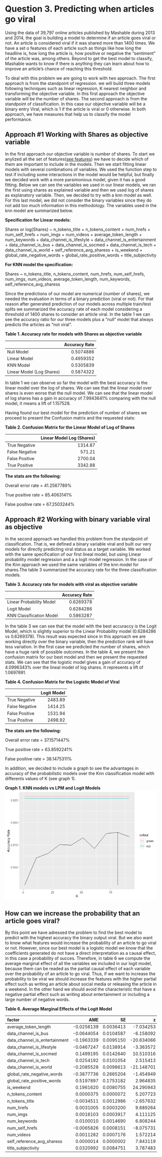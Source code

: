 Question 3. Predicting when articles go viral
=============================================

Using the data of 39,797 online articles published by Mashable during
2013 and 2014, the goal is building a model to determine if an article
goes viral or not. An article is considered viral if it was shared more
than 1400 times. We have a set o features of each article such as things
like how long the headline is, how long the article is, how positive or
negative the “sentiment” of the article was, among others. Beyond to get
the best model to classify, Mashable wants to know if there is anything
they can learn about how to improve an article’s chance of reaching this
threshold.

To deal with this problem we are going to work with two approach. The
first approach is from the standpoint of regression. we will build three
models following techniques such as linear regression, K nearest
neighbor and transforming the objective variable. In this first approach
the objective variable will be the number of shares. The second approach
is from the standpoint of classification. In this case our objective
variable will be a binary entry Viral, which is 1 if the article is
viral or 0 otherwise. In both approach, we have measures that help us to
classify the model performance.

Approach \#1 Working with Shares as objective variable
------------------------------------------------------

In the first approach our objective variable is number of shares. To
start we anylized all the set of features([see
features](https://github.com/jgscott/ECO395M/blob/master/data/online_news_codes.txt))
we have to decide which of them are important to include in the models.
Then we start fitting linear models with several combinations of
variables. We used the function step to test if including some
interactions in the model would be helpful, but finally we decided work
with a more parsimonious model, given it has a good fitting. Below we
can see the variables we used in our linear models, we ran the first
using shares as explained variable and then we used log of shares as
explanatory variable. Then, we decided to try with a knn model as well.
For this last model, we did not consider the binary variables since they
do not add too much information in this methodology. The variables used
in the knn model are summarized below.

**Specification for Linear models:**

Shares or log(Shares) ~ n\_tokens\_title + n\_tokens\_content +
num\_hrefs + num\_self\_hrefs + num\_imgs + num\_videos +
average\_token\_length + num\_keywords + data\_channel\_is\_lifestyle +
data\_channel\_is\_entertainment + data\_channel\_is\_bus +
data\_channel\_is\_socmed + data\_channel\_is\_tech +
data\_channel\_is\_world + self\_reference\_avg\_sharess + is\_weekend +
global\_rate\_negative\_words + global\_rate\_positive\_words +
title\_subjectivity

**For KNN model the specification:**

Shares ~ n\_tokens\_title, n\_tokens\_content, num\_hrefs,
num\_self\_hrefs, num\_imgs, num\_videos, average\_token\_length,
num\_keywords, self\_reference\_avg\_sharess

Since the predictions of our model are numerical (number of shares), we
needed the evaluation in terms of a binary prediction (viral or not).
For that reason after generated prediction of our models across multiple
train/test splits we summarized the accuracy rate of each model
considering a threshold of 1400 shares to consider an article viral. In
the table 1 we can see the accuracy ratio for our three models plus a
“null” model that always predicts the articles as “not viral”.

**Table 1. Accuracy rate for models with Shares as objective variable**

<table>
<thead>
<tr class="header">
<th></th>
<th style="text-align: right;">Accuracy Rate</th>
</tr>
</thead>
<tbody>
<tr class="odd">
<td>Null Model</td>
<td style="text-align: right;">0.5074886</td>
</tr>
<tr class="even">
<td>Linear Model</td>
<td style="text-align: right;">0.4959352</td>
</tr>
<tr class="odd">
<td>KNN Model</td>
<td style="text-align: right;">0.5305839</td>
</tr>
<tr class="even">
<td>Linear Model (Log Shares)</td>
<td style="text-align: right;">0.5874322</td>
</tr>
</tbody>
</table>

In table 1 we can observe so far the model with the best accuracy is the
linear model over the log of shares. We can see that the linear model
over shares is even worse that the null model. We can see that the
linear model of log shares has a gain in accuracy of 7.9943641%
comparing with the null model, it means a lift of 1.157528.

Having found our best model for the prediction of number of shares we
proceed to present the Confusion matrix and the requested stats:

**Table 2. Confusion Matrix for the Linear Model of Log of Shares**

<table>
<thead>
<tr class="header">
<th></th>
<th style="text-align: right;">Linear Model Log (Shares)</th>
</tr>
</thead>
<tbody>
<tr class="odd">
<td>True Negative</td>
<td style="text-align: right;">1314.87</td>
</tr>
<tr class="even">
<td>False Negative</td>
<td style="text-align: right;">571.21</td>
</tr>
<tr class="odd">
<td>False Positive</td>
<td style="text-align: right;">2700.04</td>
</tr>
<tr class="even">
<td>True Positive</td>
<td style="text-align: right;">3342.88</td>
</tr>
</tbody>
</table>

**The stats are the following:**

Overall error rate = 41.2567789%

True positive rate = 85.4063141%

False positive rate = 67.2503244%

Approach \#2 Working with binary variable viral as objective
------------------------------------------------------------

In the second approach we handled this problem from the standpoint of
classification. That is, we defined a binary variable viral and built
our very models for directly predicting viral status as a target
variable. We worked with the same specification of our first lineal
model, but using Linear probability model regression and a a logit model
regression. In the case of the Knn approach we used the same variables
of the knn model for shares.The table 3 summarized the accuracy rate for
the three classification models.

**Table 3. Accuracy rate for models with viral as objective variable**

<table>
<thead>
<tr class="header">
<th></th>
<th style="text-align: right;">Accuracy Rate</th>
</tr>
</thead>
<tbody>
<tr class="odd">
<td>Linear Probability Model</td>
<td style="text-align: right;">0.6269378</td>
</tr>
<tr class="even">
<td>Logit Model</td>
<td style="text-align: right;">0.6284286</td>
</tr>
<tr class="odd">
<td>KNN Classification Model</td>
<td style="text-align: right;">0.5863287</td>
</tr>
</tbody>
</table>

In the table 3 we can see that the model with the best accuraccy is the
Logit Model, which is slightly superior to the Linear Probability model
(0.6284286 vs 0.6269378). This result was expected since in this
approach we are working directly over the binary variable, then the
prediction rank will have less variation. In the first case we predicted
the number of shares, which have a huge rank of possible outcomes. In
the table 4, we present the confusion matrix for our best model and then
we present the requested stats. We can see that the logistic model gives
a gain of accuracy of 4.0996343% over the lineal model of log shares. It
represents a lift of 1.0697891.

**Table 4. Confusion Matrix for the Logistic Model of Viral**

<table>
<thead>
<tr class="header">
<th></th>
<th style="text-align: right;">Logit Model</th>
</tr>
</thead>
<tbody>
<tr class="odd">
<td>True Negative</td>
<td style="text-align: right;">2483.89</td>
</tr>
<tr class="even">
<td>False Negative</td>
<td style="text-align: right;">1414.25</td>
</tr>
<tr class="odd">
<td>False Positive</td>
<td style="text-align: right;">1531.94</td>
</tr>
<tr class="even">
<td>True Positive</td>
<td style="text-align: right;">2498.92</td>
</tr>
</tbody>
</table>

**The stats are the following:**

Overall error rate = 37.1571447%

True positive rate = 63.8592241%

False positive rate = 38.1475311%

In addition, we decided to include a graph to see the advantages in
accuracy of the probabilistic models over the Knn classification model
with differents values of K (see graph 1).

**Graph 1. KNN models vs LPM and Logit Models**
![](viral_files/figure-markdown_strict/unnamed-chunk-8-1.png)

How can we increase the probability that an article goes viral?
---------------------------------------------------------------

By this point we have adressed the problem to find the best model to
predict with the highest accuracy the binary output viral. But we also
want to know what features would increase the probability of an article
to go viral or not. However, since our best model is a logistic model we
know that the coefficients generated do not have a direct interpretation
as a causal effect, in this case a probability of succes. Therefore, in
table 6 we compute the average marginal effect of all the variables we
included in our logit model, because them can be readed as the partial
causal effect of each variable over the probability of an article to go
viral. Thus, if we want to increase the probability to be viral we
should increase the features with the higher partial effect such as
writing an article about social media or releasing the article in a
weekend. In the other hand we should avoid the characteristic that have
a negative partial effect such as writing about entertainment or
including a large number of negative words.

**Table 6. Average Marginal Effects of the Logit Model**

<table>
<thead>
<tr class="header">
<th style="text-align: left;">factor</th>
<th style="text-align: right;">AME</th>
<th style="text-align: right;">SE</th>
<th style="text-align: right;">z</th>
<th style="text-align: right;">p</th>
<th style="text-align: right;">lower</th>
<th style="text-align: right;">upper</th>
</tr>
</thead>
<tbody>
<tr class="odd">
<td style="text-align: left;">average_token_length</td>
<td style="text-align: right;">-0.0256139</td>
<td style="text-align: right;">0.0036413</td>
<td style="text-align: right;">-7.034253</td>
<td style="text-align: right;">0.0000000</td>
<td style="text-align: right;">-0.0327507</td>
<td style="text-align: right;">-0.0184771</td>
</tr>
<tr class="even">
<td style="text-align: left;">data_channel_is_bus</td>
<td style="text-align: right;">-0.0644054</td>
<td style="text-align: right;">0.0104587</td>
<td style="text-align: right;">-6.158092</td>
<td style="text-align: right;">0.0000000</td>
<td style="text-align: right;">-0.0849040</td>
<td style="text-align: right;">-0.0439068</td>
</tr>
<tr class="odd">
<td style="text-align: left;">data_channel_is_entertainment</td>
<td style="text-align: right;">-0.1963339</td>
<td style="text-align: right;">0.0095150</td>
<td style="text-align: right;">-20.634066</td>
<td style="text-align: right;">0.0000000</td>
<td style="text-align: right;">-0.2149831</td>
<td style="text-align: right;">-0.1776848</td>
</tr>
<tr class="even">
<td style="text-align: left;">data_channel_is_lifestyle</td>
<td style="text-align: right;">-0.0467247</td>
<td style="text-align: right;">0.0138914</td>
<td style="text-align: right;">-3.363572</td>
<td style="text-align: right;">0.0007694</td>
<td style="text-align: right;">-0.0739514</td>
<td style="text-align: right;">-0.0194981</td>
</tr>
<tr class="odd">
<td style="text-align: left;">data_channel_is_socmed</td>
<td style="text-align: right;">0.1499195</td>
<td style="text-align: right;">0.0142640</td>
<td style="text-align: right;">10.510316</td>
<td style="text-align: right;">0.0000000</td>
<td style="text-align: right;">0.1219625</td>
<td style="text-align: right;">0.1778764</td>
</tr>
<tr class="even">
<td style="text-align: left;">data_channel_is_tech</td>
<td style="text-align: right;">0.0254192</td>
<td style="text-align: right;">0.0101054</td>
<td style="text-align: right;">2.515413</td>
<td style="text-align: right;">0.0118893</td>
<td style="text-align: right;">0.0056130</td>
<td style="text-align: right;">0.0452253</td>
</tr>
<tr class="odd">
<td style="text-align: left;">data_channel_is_world</td>
<td style="text-align: right;">-0.2085528</td>
<td style="text-align: right;">0.0098613</td>
<td style="text-align: right;">-21.148701</td>
<td style="text-align: right;">0.0000000</td>
<td style="text-align: right;">-0.2278805</td>
<td style="text-align: right;">-0.1892251</td>
</tr>
<tr class="even">
<td style="text-align: left;">global_rate_negative_words</td>
<td style="text-align: right;">-0.3877736</td>
<td style="text-align: right;">0.2665204</td>
<td style="text-align: right;">-1.454949</td>
<td style="text-align: right;">0.1456833</td>
<td style="text-align: right;">-0.9101439</td>
<td style="text-align: right;">0.1345967</td>
</tr>
<tr class="odd">
<td style="text-align: left;">global_rate_positive_words</td>
<td style="text-align: right;">0.5197897</td>
<td style="text-align: right;">0.1753182</td>
<td style="text-align: right;">2.964835</td>
<td style="text-align: right;">0.0030285</td>
<td style="text-align: right;">0.1761723</td>
<td style="text-align: right;">0.8634071</td>
</tr>
<tr class="even">
<td style="text-align: left;">is_weekend</td>
<td style="text-align: right;">0.1961620</td>
<td style="text-align: right;">0.0080755</td>
<td style="text-align: right;">24.290943</td>
<td style="text-align: right;">0.0000000</td>
<td style="text-align: right;">0.1803342</td>
<td style="text-align: right;">0.2119897</td>
</tr>
<tr class="odd">
<td style="text-align: left;">n_tokens_content</td>
<td style="text-align: right;">0.0000375</td>
<td style="text-align: right;">0.0000072</td>
<td style="text-align: right;">5.207723</td>
<td style="text-align: right;">0.0000002</td>
<td style="text-align: right;">0.0000234</td>
<td style="text-align: right;">0.0000516</td>
</tr>
<tr class="even">
<td style="text-align: left;">n_tokens_title</td>
<td style="text-align: right;">-0.0034511</td>
<td style="text-align: right;">0.0012986</td>
<td style="text-align: right;">-2.657632</td>
<td style="text-align: right;">0.0078692</td>
<td style="text-align: right;">-0.0059962</td>
<td style="text-align: right;">-0.0009060</td>
</tr>
<tr class="odd">
<td style="text-align: left;">num_hrefs</td>
<td style="text-align: right;">0.0031005</td>
<td style="text-align: right;">0.0003200</td>
<td style="text-align: right;">9.689264</td>
<td style="text-align: right;">0.0000000</td>
<td style="text-align: right;">0.0024733</td>
<td style="text-align: right;">0.0037276</td>
</tr>
<tr class="even">
<td style="text-align: left;">num_imgs</td>
<td style="text-align: right;">0.0016103</td>
<td style="text-align: right;">0.0003917</td>
<td style="text-align: right;">4.111125</td>
<td style="text-align: right;">0.0000394</td>
<td style="text-align: right;">0.0008426</td>
<td style="text-align: right;">0.0023780</td>
</tr>
<tr class="odd">
<td style="text-align: left;">num_keywords</td>
<td style="text-align: right;">0.0100010</td>
<td style="text-align: right;">0.0014690</td>
<td style="text-align: right;">6.808244</td>
<td style="text-align: right;">0.0000000</td>
<td style="text-align: right;">0.0071219</td>
<td style="text-align: right;">0.0128801</td>
</tr>
<tr class="even">
<td style="text-align: left;">num_self_hrefs</td>
<td style="text-align: right;">-0.0065826</td>
<td style="text-align: right;">0.0008151</td>
<td style="text-align: right;">-8.075731</td>
<td style="text-align: right;">0.0000000</td>
<td style="text-align: right;">-0.0081801</td>
<td style="text-align: right;">-0.0049850</td>
</tr>
<tr class="odd">
<td style="text-align: left;">num_videos</td>
<td style="text-align: right;">0.0011282</td>
<td style="text-align: right;">0.0007176</td>
<td style="text-align: right;">1.572214</td>
<td style="text-align: right;">0.1159010</td>
<td style="text-align: right;">-0.0002783</td>
<td style="text-align: right;">0.0025347</td>
</tr>
<tr class="even">
<td style="text-align: left;">self_reference_avg_sharess</td>
<td style="text-align: right;">0.0000014</td>
<td style="text-align: right;">0.0000002</td>
<td style="text-align: right;">7.843119</td>
<td style="text-align: right;">0.0000000</td>
<td style="text-align: right;">0.0000011</td>
<td style="text-align: right;">0.0000018</td>
</tr>
<tr class="odd">
<td style="text-align: left;">title_subjectivity</td>
<td style="text-align: right;">0.0320992</td>
<td style="text-align: right;">0.0084751</td>
<td style="text-align: right;">3.787483</td>
<td style="text-align: right;">0.0001522</td>
<td style="text-align: right;">0.0154884</td>
<td style="text-align: right;">0.0487101</td>
</tr>
</tbody>
</table>
